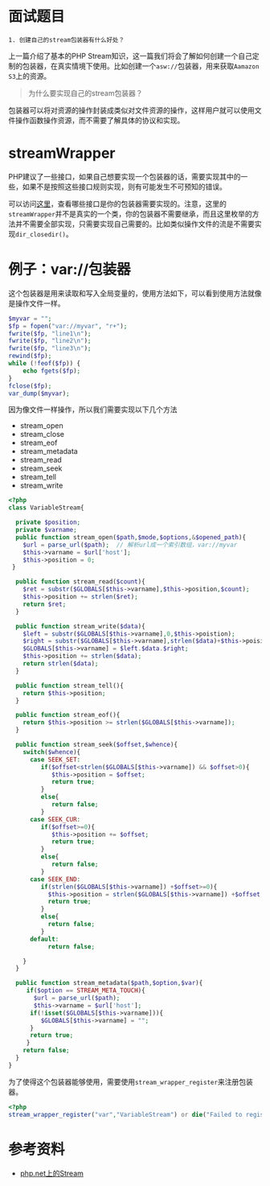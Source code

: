 # 面试题目
```
1. 创建自己的stream包装器有什么好处？
```

上一篇介绍了基本的PHP Stream知识，这一篇我们将会了解如何创建一个自己定制的包装器，在真实情境下使用。比如创建一个`asw://`包装器，用来获取`Aamazon S3`上的资源。


> 为什么要实现自己的stream包装器？

包装器可以将对资源的操作封装成类似对文件资源的操作，这样用户就可以使用文件操作函数操作资源，而不需要了解具体的协议和实现。

# streamWrapper
PHP建议了一些接口，如果自己想要实现一个包装器的话，需要实现其中的一些，如果不是按照这些接口规则实现，则有可能发生不可预知的错误。

可以访问[这里](http://php.net/manual/en/class.streamwrapper.php)，查看哪些接口是你的包装器需要实现的。注意，这里的`streamWrapper`并不是真实的一个类，你的包装器不需要继承，而且这里枚举的方法并不需要全部实现，只需要实现自己需要的。比如类似操作文件的流是不需要实现`dir_closedir()`。

# 例子：var://包装器

这个包装器是用来读取和写入全局变量的，使用方法如下，可以看到使用方法就像是操作文件一样。
```php
$myvar = "";
$fp = fopen("var://myvar", "r+");
fwrite($fp, "line1\n");
fwrite($fp, "line2\n");
fwrite($fp, "line3\n");
rewind($fp);
while (!feof($fp)) {
    echo fgets($fp);
}
fclose($fp);
var_dump($myvar);
```

因为像文件一样操作，所以我们需要实现以下几个方法

- stream_open
- stream_close
- stream_eof
- stream_metadata
- stream_read
- stream_seek
- stream_tell
- stream_write

```php
<?php
class VariableStream{

  private $position;
  private $varname;
  public function stream_open($path,$mode,$options,&$opened_path){
    $url = parse_url($path);  // 解析url成一个索引数组，var://myvar  
    $this->varname = $url['host'];
    $this->position = 0;
 }

  public function stream_read($count){
    $ret = substr($GLOBALS[$this->varname],$this->position,$count);
    $this->position += strlen($ret);
    return $ret;
  }

  public function stream_write($data){
    $left = substr($GLOBALS[$this->varname],0,$this->poistion);
    $right = substr($GLOBALS[$this->varname],strlen($data)+$this->poisition);
    $GLOBALS[$this->varname] = $left.$data.$right;
    $this->position += strlen($data);
    return strlen($data);
  }

  public function stream_tell(){
    return $this->position;
  }

  public function stream_eof(){
    return $this->position >= strlen($GLOBALS[$this->varname]);
  }

  public function stream_seek($offset,$whence){
    switch($whence){
      case SEEK_SET:
         if($offset<strlen($GLOBALS[$this->varname]) && $offset>0){
            $this->position = $offset;
            return true;
         }
         else{
            return false;
         }
      case SEEK_CUR:
         if($offset>=0){
            $this->position += $offset;
            return true;
         }
         else{
            return false;
         }
      case SEEK_END:
         if(strlen($GLOBALS[$this->varname]) +$offset>=0){
           $this->position = strlen($GLOBALS[$this->varname]) +$offset;
           return true;
         }
         else{
           return false;
         }
      default:
           return false;

    }
  }

  public function stream_metadata($path,$option,$var){
     if($option == STREAM_META_TOUCH){
       $url = parse_url($path);
       $this->varname = $url['host'];
      if(!isset($GLOBALS[$this->varname])){
         $GLOBALS[$this->varname] = "";
      }
      return true;
     }
    return false;
  }
}
```

为了使得这个包装器能够使用，需要使用`stream_wrapper_register`来注册包装器。

```php
<?php
stream_wrapper_register("var","VariableStream") or die("Failed to register protocol");
```

# 参考资料
- [php.net上的Stream](http://php.net/manual/en/book.stream.php)
